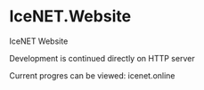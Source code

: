 # IceNET.Website

IceNET Website

Development is continued directly on HTTP server

Current progres can be viewed: icenet.online
